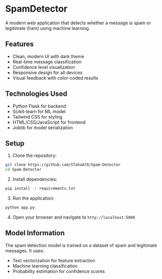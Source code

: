 # SpamDetector

A modern web application that detects whether a message is spam or legitimate (ham) using machine learning.

## Features

- Clean, modern UI with dark theme
- Real-time message classification
- Confidence level visualization
- Responsive design for all devices
- Visual feedback with color-coded results

## Technologies Used

- Python Flask for backend
- Scikit-learn for ML model
- Tailwind CSS for styling
- HTML/CSS/JavaScript for frontend
- Joblib for model serialization

## Setup

1. Clone the repository:
```bash
git clone https://github.com/STahaA78/Spam-Detector
cd Spam-Detector
```

2. Install dependencies:
```bash
pip install -r requirements.txt
```

3. Run the application:
```bash
python app.py
```

4. Open your browser and navigate to `http://localhost:5000`

## Model Information

The spam detection model is trained on a dataset of spam and legitimate messages. It uses:
- Text vectorization for feature extraction
- Machine learning classification
- Probability estimation for confidence scores

